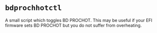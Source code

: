 # `bdprochhotctl`

A small script which toggles BD PROCHOT. 
This may be useful if your EFI firmware sets BD PROCHOT but you do not suffer from overheating.

